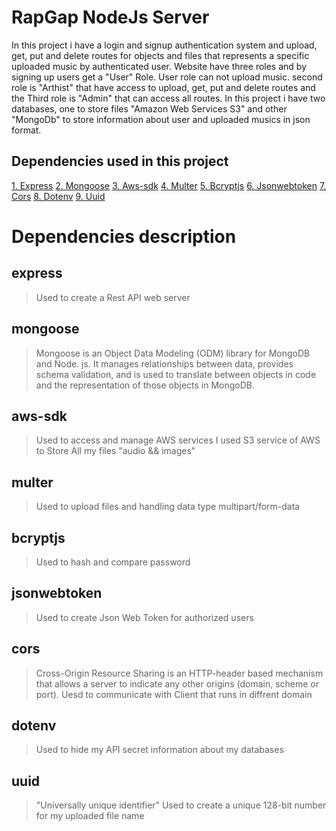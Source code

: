 # RapGap NodeJs Server

In this project i have a login and signup authentication system and upload, get, put and delete routes for objects and files that represents a specific uploaded music by authenticated user.
Website have three roles and by signing up users get a "User" Role. User role can not upload music. second role is "Arthist" that have access to upload, get, put and delete routes and the Third role is "Admin" that can access all routes. In this project i have two databases, one to store files "Amazon Web Services S3" and other "MongoDb" to store information about user and uploaded musics in json format.

## Dependencies used in this project

[1. Express](##express)
[2. Mongoose](##mongoose)
[3. Aws-sdk](##aws-sdk)
[4. Multer](##multer)
[5. Bcryptjs](##bcryptjs)
[6. Jsonwebtoken](##jsonwebtoken)
[7. Cors](##cors)
[8. Dotenv](##dotenv)
[9. Uuid](##uuid)

# Dependencies description

## express

> Used to create a Rest API web server

## mongoose

> Mongoose is an Object Data Modeling (ODM) library for MongoDB and Node. js. It manages relationships between data, provides schema validation, and is used to translate between objects in code and the representation of those objects in MongoDB.

## aws-sdk

> Used to access and manage AWS services
> I used S3 service of AWS to Store All my files "audio && images"

## multer

> Used to upload files and handling data type multipart/form-data

## bcryptjs

> Used to hash and compare password

## jsonwebtoken

> Used to create Json Web Token for authorized users

## cors

> Cross-Origin Resource Sharing is an HTTP-header based mechanism that allows a server to indicate any other origins (domain, scheme or port).
> Uesd to communicate with Client that runs in diffrent domain

## dotenv

> Used to hide my API secret information about my databases

## uuid

> "Universally unique identifier" Used to create a unique 128-bit number for my uploaded file name
